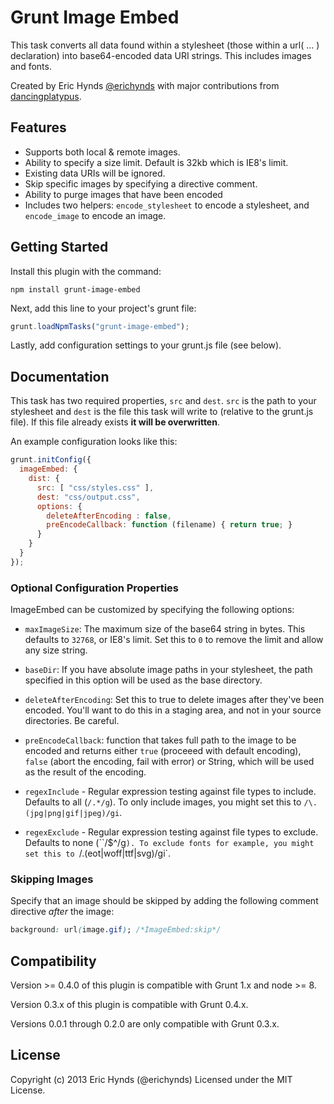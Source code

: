 # Grunt Image Embed

This task converts all data found within a stylesheet (those within a url( ... ) declaration) into base64-encoded data URI strings. This includes images and fonts.

Created by Eric Hynds [@erichynds](http://twitter.com/erichynds) with major contributions from [dancingplatypus](https://github.com/dancingplatypus).

## Features

* Supports both local & remote images.
* Ability to specify a size limit. Default is 32kb which is IE8's limit.
* Existing data URIs will be ignored.
* Skip specific images by specifying a directive comment.
* Ability to purge images that have been encoded
* Includes two helpers: `encode_stylesheet` to encode a stylesheet, and `encode_image` to encode an image.

## Getting Started

Install this plugin with the command:

```shell
npm install grunt-image-embed
```

Next, add this line to your project's grunt file:

```js
grunt.loadNpmTasks("grunt-image-embed");
```

Lastly, add configuration settings to your grunt.js file (see below).

## Documentation

This task has two required properties, `src` and `dest`. `src` is the path to your stylesheet and `dest` is the file this task will write to (relative to the grunt.js file). If this file already exists **it will be overwritten**.

An example configuration looks like this:

```js
grunt.initConfig({
  imageEmbed: {
    dist: {
      src: [ "css/styles.css" ],
      dest: "css/output.css",
      options: {
        deleteAfterEncoding : false,
        preEncodeCallback: function (filename) { return true; }
      }
    }
  }
});
```

### Optional Configuration Properties

ImageEmbed can be customized by specifying the following options:

* `maxImageSize`: The maximum size of the base64 string in bytes. This defaults to `32768`, or IE8's limit. Set this to `0` to remove the limit and allow any size string.

* `baseDir`: If you have absolute image paths in your stylesheet, the path specified in this option will be used as the base directory.

* `deleteAfterEncoding`: Set this to true to delete images after they've been encoded. You'll want to do this in a staging area, and not in your source directories.  Be careful.

* `preEncodeCallback`: function that takes full path to the image to be encoded and returns either `true` (proceeed with default encoding), `false` (abort the encoding, fail with error) or String, which will be used as the result of the encoding.

* `regexInclude` - Regular expression testing against file types to include. Defaults to all (`/.*/g`). To only include images, you might set this to `/\.(jpg|png|gif|jpeg)/gi`.

* `regexExclude` - Regular expression testing against file types to exclude. Defaults to none (``/$^/g`). To exclude fonts for example, you might set this to `/\.(eot|woff|ttf|svg)/gi`.

### Skipping Images

Specify that an image should be skipped by adding the following comment directive *after* the image:

```css
background: url(image.gif); /*ImageEmbed:skip*/
```

## Compatibility

Version >= 0.4.0 of this plugin is compatible with Grunt 1.x and node >= 8.

Version 0.3.x of this plugin is compatible with Grunt 0.4.x.

Versions 0.0.1 through 0.2.0 are only compatible with Grunt 0.3.x.

## License

Copyright (c) 2013 Eric Hynds (@erichynds)
Licensed under the MIT License.
